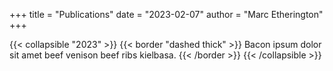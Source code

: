 +++
title = "Publications"
date = "2023-02-07"
author = "Marc Etherington"
+++

{{< collapsible "2023" >}}
{{< border "dashed thick" >}}
Bacon ipsum dolor sit amet beef venison beef ribs kielbasa.
{{< /border >}}
{{< /collapsible >}}
